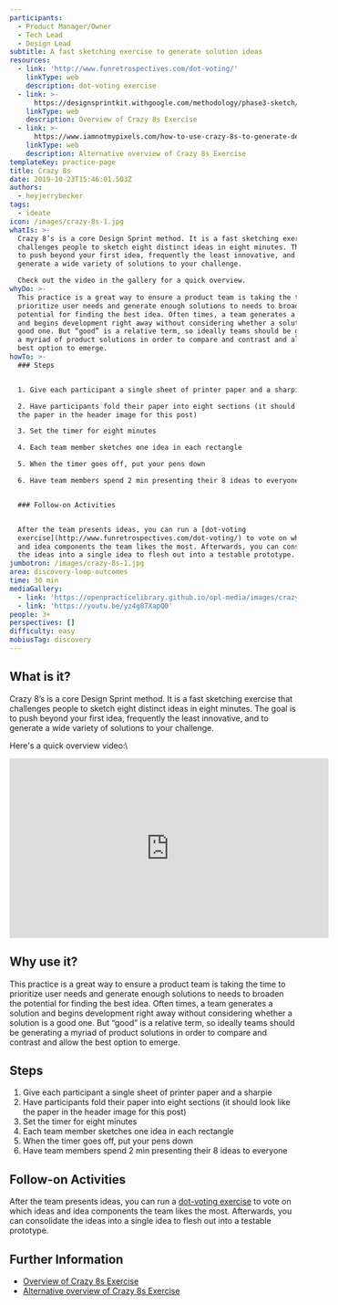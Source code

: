 ```yaml
---
participants:
  - Product Manager/Owner
  - Tech Lead
  - Design Lead
subtitle: A fast sketching exercise to generate solution ideas
resources:
  - link: 'http://www.funretrospectives.com/dot-voting/'
    linkType: web
    description: dot-voting exercise
  - link: >-
      https://designsprintkit.withgoogle.com/methodology/phase3-sketch/crazy-eights
    linkType: web
    description: Overview of Crazy 8s Exercise
  - link: >-
      https://www.iamnotmypixels.com/how-to-use-crazy-8s-to-generate-design-ideas/
    linkType: web
    description: Alternative overview of Crazy 8s Exercise
templateKey: practice-page
title: Crazy 8s
date: 2019-10-23T15:46:01.503Z
authors:
  - heyjerrybecker
tags:
  - ideate
icon: /images/crazy-8s-1.jpg
whatIs: >-
  Crazy 8’s is a core Design Sprint method. It is a fast sketching exercise that
  challenges people to sketch eight distinct ideas in eight minutes. The goal is
  to push beyond your first idea, frequently the least innovative, and to
  generate a wide variety of solutions to your challenge.

  Check out the video in the gallery for a quick overview.
whyDo: >-
  This practice is a great way to ensure a product team is taking the time to
  prioritize user needs and generate enough solutions to needs to broaden the
  potential for finding the best idea. Often times, a team generates a solution
  and begins development right away without considering whether a solution is a
  good one. But “good” is a relative term, so ideally teams should be generating
  a myriad of product solutions in order to compare and contrast and allow the
  best option to emerge.
howTo: >-
  ### Steps


  1. Give each participant a single sheet of printer paper and a sharpie

  2. Have participants fold their paper into eight sections (it should look like
  the paper in the header image for this post)

  3. Set the timer for eight minutes

  4. Each team member sketches one idea in each rectangle

  5. When the timer goes off, put your pens down

  6. Have team members spend 2 min presenting their 8 ideas to everyone


  ### Follow-on Activities


  After the team presents ideas, you can run a [dot-voting
  exercise](http://www.funretrospectives.com/dot-voting/) to vote on which ideas
  and idea components the team likes the most. Afterwards, you can consolidate
  the ideas into a single idea to flesh out into a testable prototype.
jumbotron: /images/crazy-8s-1.jpg
area: discovery-loop-outcomes
time: 30 min
mediaGallery:
  - link: 'https://openpracticelibrary.github.io/opl-media/images/crazy-8s-1.jpg'
  - link: 'https://youtu.be/yz4g87XapQ0'
people: 3+
perspectives: []
difficulty: easy
mobiusTag: discovery
---
```

## What is it?

Crazy 8’s is a core Design Sprint method. It is a fast sketching exercise that challenges people to sketch eight distinct ideas in eight minutes. The goal is to push beyond your first idea, frequently the least innovative, and to generate a wide variety of solutions to your challenge.

Here's a quick overview video:\
<iframe width="560" height="315" src="https://www.youtube.com/embed/yz4g87XapQ0" frameborder="0" allow="accelerometer; autoplay; encrypted-media; gyroscope; picture-in-picture" allowfullscreen></iframe>

## Why use it?

This practice is a great way to ensure a product team is taking the time to prioritize user needs and generate enough solutions to needs to broaden the potential for finding the best idea. Often times, a team generates a solution and begins development right away without considering whether a solution is a good one. But “good” is a relative term, so ideally teams should be generating a myriad of product solutions in order to compare and contrast and allow the best option to emerge.

## Steps

1. Give each participant a single sheet of printer paper and a sharpie
2. Have participants fold their paper into eight sections (it should look like the paper in the header image for this post)
3. Set the timer for eight minutes
4. Each team member sketches one idea in each rectangle
5. When the timer goes off, put your pens down
6. Have team members spend 2 min presenting their 8 ideas to everyone

## Follow-on Activities

After the team presents ideas, you can run a [dot-voting exercise](http://www.funretrospectives.com/dot-voting/) to vote on which ideas and idea components the team likes the most. Afterwards, you can consolidate the ideas into a single idea to flesh out into a testable prototype.

## Further Information

* [Overview of Crazy 8s Exercise](https://designsprintkit.withgoogle.com/methodology/phase3-sketch/crazy-eights)
* [Alternative overview of Crazy 8s Exercise](https://www.iamnotmypixels.com/how-to-use-crazy-8s-to-generate-design-ideas/)
